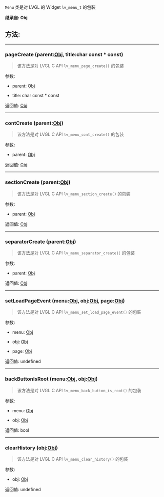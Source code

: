 `Menu` 类是对 LVGL 的 Widget `lv_menu_t` 的包装

**继承自: Obj**

## 方法:

-----

### pageCreate (parent:[Obj](../Obj), title:char const * const)

> 该方法是对 LVGL C API `lv_menu_page_create()` 的包装

参数:

* parent: [Obj](../Obj)

* title: char const * const

返回值:
[Obj](../Obj)

-----

### contCreate (parent:[Obj](../Obj))

> 该方法是对 LVGL C API `lv_menu_cont_create()` 的包装

参数:

* parent: [Obj](../Obj)

返回值:
[Obj](../Obj)

-----

### sectionCreate (parent:[Obj](../Obj))

> 该方法是对 LVGL C API `lv_menu_section_create()` 的包装

参数:

* parent: [Obj](../Obj)

返回值:
[Obj](../Obj)

-----

### separatorCreate (parent:[Obj](../Obj))

> 该方法是对 LVGL C API `lv_menu_separator_create()` 的包装

参数:

* parent: [Obj](../Obj)

返回值:
[Obj](../Obj)

-----

### setLoadPageEvent (menu:[Obj](../Obj), obj:[Obj](../Obj), page:[Obj](../Obj))

> 该方法是对 LVGL C API `lv_menu_set_load_page_event()` 的包装

参数:

* menu: [Obj](../Obj)

* obj: [Obj](../Obj)

* page: [Obj](../Obj)

返回值:
undefined

-----

### backButtonIsRoot (menu:[Obj](../Obj), obj:[Obj](../Obj))

> 该方法是对 LVGL C API `lv_menu_back_button_is_root()` 的包装

参数:

* menu: [Obj](../Obj)

* obj: [Obj](../Obj)

返回值:
bool

-----

### clearHistory (obj:[Obj](../Obj))

> 该方法是对 LVGL C API `lv_menu_clear_history()` 的包装

参数:

* obj: [Obj](../Obj)

返回值:
undefined


